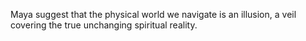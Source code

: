 Maya suggest that the physical world we navigate is an illusion, a veil covering the true unchanging spiritual reality.
